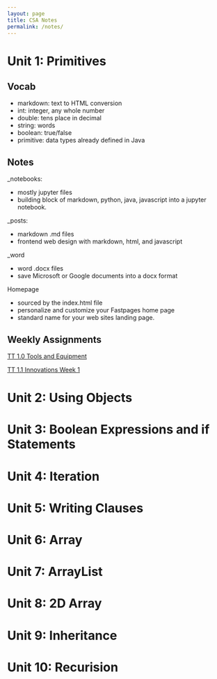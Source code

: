```yaml
---
layout: page
title: CSA Notes
permalink: /notes/
---
```


# Unit 1: Primitives

## Vocab
- markdown: text to HTML conversion
- int: integer, any whole number
- double: tens place in decimal
- string: words
- boolean: true/false
- primitive: data types already defined in Java

## Notes
_notebooks:
- mostly jupyter files
- building block of markdown, python, java, javascript into a jupyter notebook. 

_posts: 
- markdown .md files
- frontend web design with markdown, html, and javascript

_word
- word .docx files
- save Microsoft or Google documents into a docx format

Homepage
- sourced by the index.html file
- personalize and customize your Fastpages home page
- standard name for your web sites landing page.

## Weekly Assignments
[TT 1.0 Tools and Equipment](https://iriisyang.github.io/Iris-Yang/markdown/2022/08/21/FirstPost.html)

[TT 1.1 Innovations Week 1](https://iriisyang.github.io/Iris-Yang/techtalks/2022/08/29/TT2.html)

# Unit 2: Using Objects
# Unit 3: Boolean Expressions and if Statements
# Unit 4: Iteration
# Unit 5: Writing Clauses
# Unit 6: Array
# Unit 7: ArrayList
# Unit 8: 2D Array
# Unit 9: Inheritance
# Unit 10: Recurision

